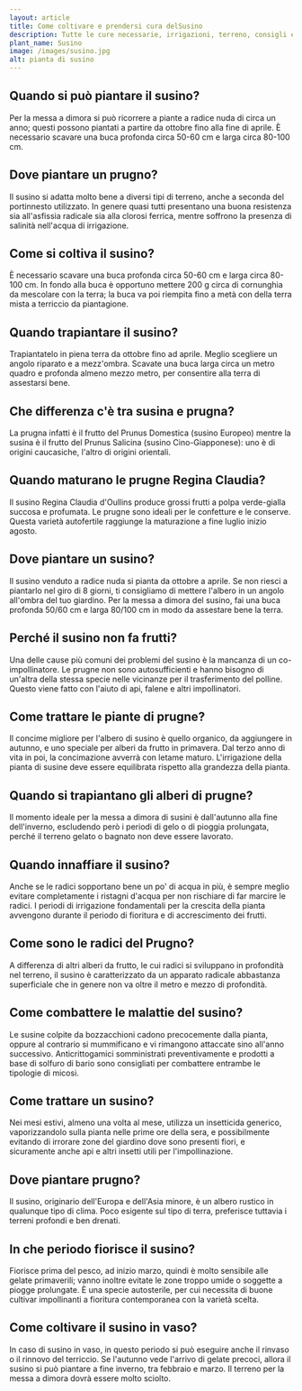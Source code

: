 ```yaml
---
layout: article
title: Come coltivare e prendersi cura delSusino
description: Tutte le cure necessarie, irrigazioni, terreno, consigli e molto altro sulla coltivazione del Susino
plant_name: Susino
image: /images/susino.jpg
alt: pianta di susino
---
```


## Quando si può piantare il susino?

 Per la messa a dimora si può ricorrere a piante a radice nuda di circa un anno; questi possono piantati a partire da ottobre fino alla fine di aprile. È necessario scavare una buca profonda circa 50-60 cm e larga circa 80-100 cm.

## Dove piantare un prugno?

 Il susino si adatta molto bene a diversi tipi di terreno, anche a seconda del portinnesto utilizzato. In genere quasi tutti presentano una buona resistenza sia all'asfissia radicale sia alla clorosi ferrica, mentre soffrono la presenza di salinità nell'acqua di irrigazione.

## Come si coltiva il susino?

 È necessario scavare una buca profonda circa 50-60 cm e larga circa 80-100 cm. In fondo alla buca è opportuno mettere 200 g circa di cornunghia da mescolare con la terra; la buca va poi riempita fino a metà con della terra mista a terriccio da piantagione.

## Quando trapiantare il susino?

 Trapiantatelo in piena terra da ottobre fino ad aprile. Meglio scegliere un angolo riparato e a mezz'ombra. Scavate una buca larga circa un metro quadro e profonda almeno mezzo metro, per consentire alla terra di assestarsi bene.

## Che differenza c'è tra susina e prugna?

La prugna infatti è il frutto del Prunus Domestica (susino Europeo) mentre la susina è il frutto del Prunus Salicina (susino Cino-Giapponese): uno è di origini caucasiche, l'altro di origini orientali.

## Quando maturano le prugne Regina Claudia?

Il susino Regina Claudia d'Oullins produce grossi frutti a polpa verde-gialla succosa e profumata. Le prugne sono ideali per le confetture e le conserve. Questa varietà autofertile raggiunge la maturazione a fine luglio inizio agosto.

## Dove piantare un susino?

Il susino venduto a radice nuda si pianta da ottobre a aprile. Se non riesci a piantarlo nel giro di 8 giorni, ti consigliamo di mettere l'albero in un angolo all'ombra del tuo giardino. Per la messa a dimora del susino, fai una buca profonda 50/60 cm e larga 80/100 cm in modo da assestare bene la terra.

## Perché il susino non fa frutti?

Una delle cause più comuni dei problemi del susino è la mancanza di un co-impollinatore. Le prugne non sono autosufficienti e hanno bisogno di un'altra della stessa specie nelle vicinanze per il trasferimento del polline. Questo viene fatto con l'aiuto di api, falene e altri impollinatori.

## Come trattare le piante di prugne?

Il concime migliore per l'albero di susino è quello organico, da aggiungere in autunno, e uno speciale per alberi da frutto in primavera. Dal terzo anno di vita in poi, la concimazione avverrà con letame maturo. L'irrigazione della pianta di susine deve essere equilibrata rispetto alla grandezza della pianta.

## Quando si trapiantano gli alberi di prugne?

 Il momento ideale per la messa a dimora di susini è dall'autunno alla fine dell'inverno, escludendo però i periodi di gelo o di pioggia prolungata, perché il terreno gelato o bagnato non deve essere lavorato.

## Quando innaffiare il susino?

Anche se le radici sopportano bene un po' di acqua in più, è sempre meglio evitare completamente i ristagni d'acqua per non rischiare di far marcire le radici. I periodi di irrigazione fondamentali per la crescita della pianta avvengono durante il periodo di fioritura e di accrescimento dei frutti.

## Come sono le radici del Prugno?

A differenza di altri alberi da frutto, le cui radici si sviluppano in profondità nel terreno, il susino è caratterizzato da un apparato radicale abbastanza superficiale che in genere non va oltre il metro e mezzo di profondità.

## Come combattere le malattie del susino?

Le susine colpite da bozzacchioni cadono precocemente dalla pianta, oppure al contrario si mummificano e vi rimangono attaccate sino all'anno successivo. Anticrittogamici somministrati preventivamente e prodotti a base di solfuro di bario sono consigliati per combattere entrambe le tipologie di micosi.

## Come trattare un susino?

Nei mesi estivi, almeno una volta al mese, utilizza un insetticida generico, vaporizzandolo sulla pianta nelle prime ore della sera, e possibilmente evitando di irrorare zone del giardino dove sono presenti fiori, e sicuramente anche api e altri insetti utili per l'impollinazione.

## Dove piantare prugno?

Il susino, originario dell'Europa e dell'Asia minore, è un albero rustico in qualunque tipo di clima. Poco esigente sul tipo di terra, preferisce tuttavia i terreni profondi e ben drenati.

## In che periodo fiorisce il susino?

Fiorisce prima del pesco, ad inizio marzo, quindi è molto sensibile alle gelate primaverili; vanno inoltre evitate le zone troppo umide o soggette a piogge prolungate. È una specie autosterile, per cui necessita di buone cultivar impollinanti a fioritura contemporanea con la varietà scelta.

## Come coltivare il susino in vaso?

In caso di susino in vaso, in questo periodo si può eseguire anche il rinvaso o il rinnovo del terriccio. Se l'autunno vede l'arrivo di gelate precoci, allora il susino si può piantare a fine inverno, tra febbraio e marzo. Il terreno per la messa a dimora dovrà essere molto sciolto.

